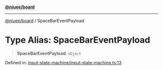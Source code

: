 [**@niuee/board**](../README.md)

***

[@niuee/board](../globals.md) / SpaceBarEventPayload

# Type Alias: SpaceBarEventPayload

> **SpaceBarEventPayload**: `object`

Defined in: [input-state-machine/input-state-machine.ts:13](https://github.com/niuee/board/blob/cc09a87e934160adef876c4e11d51fd97e78653d/src/input-state-machine/input-state-machine.ts#L13)
